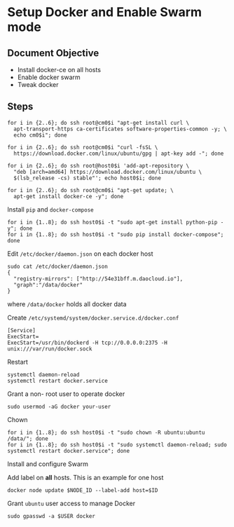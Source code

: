 # Setup Docker and Enable Swarm mode

## Document Objective
- Install docker-ce on all hosts
- Enable docker swarm
- Tweak docker

## Steps

```
for i in {2..6}; do ssh root@cm0$i "apt-get install curl \
  apt-transport-https ca-certificates software-properties-common -y; \
  echo cm0$i"; done
```

```
for i in {2..6}; do ssh root@cm0$i "curl -fsSL \
  https://download.docker.com/linux/ubuntu/gpg | apt-key add -"; done
```

```
for i in {2..6}; do ssh root@host0$i 'add-apt-repository \
  "deb [arch=amd64] https://download.docker.com/linux/ubuntu \
  $(lsb_release -cs) stable"'; echo host0$i; done
```

```
for i in {2..6}; do ssh root@cm0$i "apt-get update; \
  apt-get install docker-ce -y"; done
```

Install ```pip``` and ```docker-compose```

```
for i in {1..8}; do ssh host0$i -t "sudo apt-get install python-pip -y"; done
for i in {1..8}; do ssh host0$i -t "sudo pip install docker-compose"; done
```

Edit ```/etc/docker/daemon.json``` on each docker host

```
sudo cat /etc/docker/daemon.json
{
  "registry-mirrors": ["http://54e31bff.m.daocloud.io"],
  "graph":"/data/docker"
}
```

where ```/data/docker``` holds all docker data

Create ```/etc/systemd/system/docker.service.d/docker.conf```

```
[Service]
ExecStart=
ExecStart=/usr/bin/dockerd -H tcp://0.0.0.0:2375 -H unix:///var/run/docker.sock
```

Restart
```
systemctl daemon-reload
systemctl restart docker.service
```

Grant a non- root user to operate docker
```
sudo usermod -aG docker your-user
```

Chown

```
for i in {1..8}; do ssh host0$i -t "sudo chown -R ubuntu:ubuntu /data/"; done
for i in {1..8}; do ssh host0$i -t "sudo systemctl daemon-reload; sudo systemctl restart docker.service"; done
```

Install and configure Swarm

Add label on __all__ hosts. This is an example for one host

```
docker node update $NODE_ID --label-add host=$ID
```

Grant ```ubuntu``` user access to manage Docker

```
sudo gpasswd -a $USER docker
```
